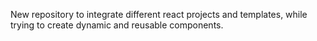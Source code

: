 New repository to integrate different react projects and templates, while trying to create dynamic and reusable components.

